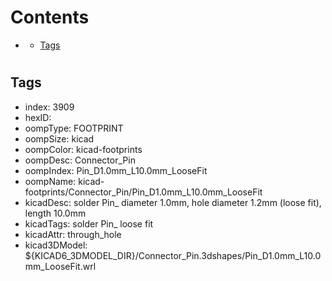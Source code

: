 



Contents
========

* [](#)
	* [Tags](#tags)

# 

## Tags

- index: 3909
- hexID: 
- oompType: FOOTPRINT
- oompSize: kicad
- oompColor: kicad-footprints
- oompDesc: Connector_Pin
- oompIndex: Pin_D1.0mm_L10.0mm_LooseFit
- oompName: kicad-footprints/Connector_Pin/Pin_D1.0mm_L10.0mm_LooseFit
- kicadDesc: solder Pin_ diameter 1.0mm, hole diameter 1.2mm (loose fit), length 10.0mm
- kicadTags: solder Pin_ loose fit
- kicadAttr: through_hole
- kicad3DModel: ${KICAD6_3DMODEL_DIR}/Connector_Pin.3dshapes/Pin_D1.0mm_L10.0mm_LooseFit.wrl
